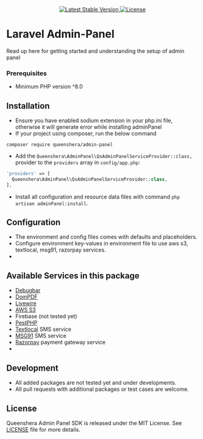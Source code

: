<p align="center">
    <a href="https://packagist.org/packages/queenshera/admin-panel">
        <img src="https://img.shields.io/packagist/v/queenshera/admin-panel" alt="Latest Stable Version">
    </a>
    <a href="https://packagist.org/packages/queenshera/admin-panel">
        <img src="https://img.shields.io/packagist/l/queenshera/admin-panel" alt="License">
    </a>
</p>

# Laravel Admin-Panel
Read up here for getting started and understanding the setup of admin panel

### Prerequisites
- Minimum PHP version ^8.0


## Installation
- Ensure you have enabled sodium extension in your php.ini file, otherwise it will generate error while installing adminPanel
- If your project using composer, run the below command

```
composer require queenshera/admin-panel
```

- Add the `Queenshera\AdminPanel\QsAdminPanelServiceProvider::class,` provider to the `providers` array in `config/app.php`:

```php
'providers' => [
  Queenshera\AdminPanel\QsAdminPanelServiceProvider::class,
],
```

- Install all configuration and resource data files with command `php artisan adminPanel:install`. 

## Configuration

- The environment and config files comes with defaults and placeholders.
- Configure environment key-values in environment file to use aws s3, textlocal, msg91, razorpay services.
- 

## Available Services in this package
- [Debugbar](https://github.com/barryvdh/laravel-debugbar/blob/master/readme.md)
- [DomPDF](https://github.com/barryvdh/laravel-dompdf/blob/master/readme.md)
- [Livewire](https://laravel-livewire.com/docs/quickstart)
- [AWS S3](https://github.com/queenshera/laravel-admin-panel/blob/dev/FileUpload.md)
- Firebase (not tested yet)
- [PestPHP](https://pestphp.com/docs/)
- [Textlocal](https://github.com/queenshera/laravel-admin-panel/blob/dev/TextLocal.md) SMS service
- [MSG91](https://github.com/queenshera/laravel-admin-panel/blob/dev/MSG91.md) SMS service
- [Razorpay](https://github.com/queenshera/laravel-admin-panel/blob/dev/Razorpay.md) payment gateway service
- 

## Development

- All added packages are not tested yet and under developments.
- All pull requests with additional packages or test cases are welcome.

## License

Queenshera Admin Panel SDK is released under the MIT License. See [LICENSE](https://github.com/queenshera/laravel-admin-panel/blob/dev/LICENCE) file for more details.
